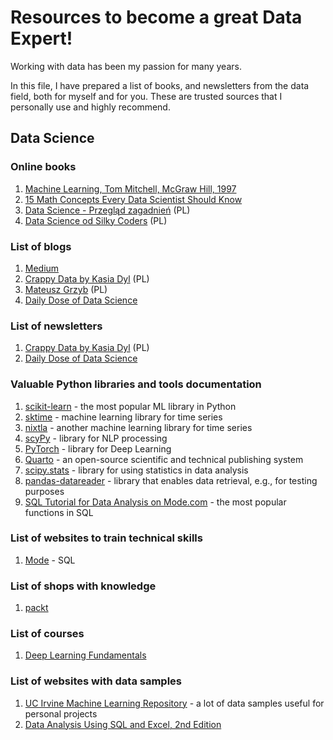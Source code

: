 # Resources to become a great Data Expert!

Working with data has been my passion for many years.

In this file, I have prepared a list of books, and newsletters from the data field, both for myself and for you. These are trusted sources that I personally use and highly recommend.

## Data Science
### **Online books**
1. [Machine Learning, Tom Mitchell, McGraw Hill, 1997](https://www.cs.cmu.edu/~tom/mlbook.html)
1. [15 Math Concepts Every Data Scientist Should Know](https://www.packtpub.com/en-us/product/15-math-concepts-every-data-scientist-should-know-9781837631940)
1. [Data Science - Przegląd zagadnień](https://datascience.com.pl/intro.html) (PL)
1. [Data Science od Silky Coders](https://kikonpl.github.io/studia_PG/intro.html) (PL)

### **List of blogs**
1. [Medium](https://medium.com/)
1. [Crappy Data by Kasia Dyl](https://crappydata.pl/) (PL)
1. [Mateusz Grzyb](https://mateuszgrzyb.pl/) (PL)
1. [Daily Dose of Data Science](https://blog.dailydoseofds.com/)

### **List of newsletters**
1. [Crappy Data by Kasia Dyl](https://crappydata.pl/)  (PL)
1. [Daily Dose of Data Science](https://blog.dailydoseofds.com/)

### **Valuable Python libraries and tools documentation**
1. [scikit-learn](https://scikit-learn.org/stable/user_guide.html) - the most popular ML library in Python
2. [sktime](https://www.sktime.net/en/stable/) - machine learning library for time series
3. [nixtla](https://nixtlaverse.nixtla.io/) - another machine learning library for time series
4. [scyPy](https://spacy.io/) - library for NLP processing
5. [PyTorch](https://pytorch.org/) - library for Deep Learning
6. [Quarto](https://quarto.org/) - an open-source scientific and technical publishing system
7. [scipy.stats](https://docs.scipy.org/doc/scipy/reference/stats.html) - library for using statistics in data analysis
1. [pandas-datareader](https://pandas-datareader.readthedocs.io/en/latest/) - library that enables data retrieval, e.g., for testing purposes
2. [SQL Tutorial for Data Analysis on Mode.com](https://mode.com/sql-tutorial/introduction-to-sql) - the most popular functions in SQL

### **List of websites to train technical skills**
1. [Mode](https://mode.com/sql-tutorial) - SQL

### **List of shops with knowledge**
1. [packt](https://www.packtpub.com/en-pl)

### **List of courses**
1. [Deep Learning Fundamentals](https://lightning.ai/courses/deep-learning-fundamentals/)

### **List of websites with data samples**
1. [UC Irvine Machine Learning Repository](https://archive.ics.uci.edu/) - a lot of data samples useful for personal projects
2. [Data Analysis Using SQL and Excel, 2nd Edition](https://www.wiley.com/en-ie/Data+Analysis+Using+SQL+and+Excel%2C+2nd+Edition-p-9781119021445#downloadstab-section)
